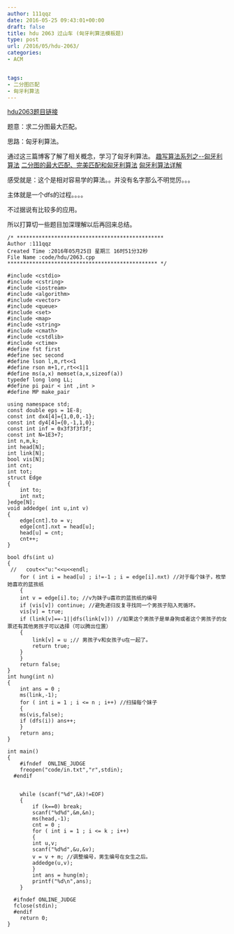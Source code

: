 ```yaml
---
author: 111qqz
date: 2016-05-25 09:43:01+00:00
draft: false
title: hdu 2063 过山车 (匈牙利算法模板题)
type: post
url: /2016/05/hdu-2063/
categories:
- ACM


tags:
- 二分图匹配
- 匈牙利算法
---
```


[hdu2063题目链接](http://acm.hdu.edu.cn/showproblem.php?pid=2063)

题意：求二分图最大匹配。

思路：匈牙利算法。

通过这三篇博客了解了相关概念，学习了匈牙利算法。
[趣写算法系列之--匈牙利算法](http://blog.csdn.net/dark_scope/article/details/8880547)
[二分图的最大匹配、完美匹配和匈牙利算法](http://blog.csdn.net/pi9nc/article/details/11848327)
[匈牙利算法详解](http://blog.csdn.net/acdreamers/article/details/8621130)



感受就是：这个是相对容易学的算法。。并没有名字那么不明觉厉。。。

主体就是一个dfs的过程。。。。

不过据说有比较多的应用。

所以打算切一些题目加深理解以后再回来总结。







 

    
    /* ***********************************************
    Author :111qqz
    Created Time :2016年05月25日 星期三 16时51分32秒
    File Name :code/hdu/2063.cpp
    ************************************************ */
    
    #include <cstdio>
    #include <cstring>
    #include <iostream>
    #include <algorithm>
    #include <vector>
    #include <queue>
    #include <set>
    #include <map>
    #include <string>
    #include <cmath>
    #include <cstdlib>
    #include <ctime>
    #define fst first
    #define sec second
    #define lson l,m,rt<<1
    #define rson m+1,r,rt<<1|1
    #define ms(a,x) memset(a,x,sizeof(a))
    typedef long long LL;
    #define pi pair < int ,int >
    #define MP make_pair
    
    using namespace std;
    const double eps = 1E-8;
    const int dx4[4]={1,0,0,-1};
    const int dy4[4]={0,-1,1,0};
    const int inf = 0x3f3f3f3f;
    const int N=1E3+7;
    int n,m,k;
    int head[N];
    int link[N];
    bool vis[N];
    int cnt;
    int tot;
    struct Edge
    {
        int to;
        int nxt;
    }edge[N];
    void addedge( int u,int v)
    {
        edge[cnt].to = v;
        edge[cnt].nxt = head[u];
        head[u] = cnt;
        cnt++;
    }
    
    bool dfs(int u)
    {
     //   cout<<"u:"<<u<<endl;
        for ( int i = head[u] ; i!=-1 ; i = edge[i].nxt) //对于每个妹子，枚举她喜欢的蓝孩纸
        {
    	int v = edge[i].to; //v为妹子u喜欢的蓝孩纸的编号
    	if (vis[v]) continue; //避免递归反复寻找同一个男孩子陷入死循环。
    	vis[v] = true;
    	if (link[v]==-1||dfs(link[v])) //如果这个男孩子是单身狗或者这个男孩子的女票还有其他男孩子可以选择（可以腾出位置）
    	{
    	    link[v] = u ;// 男孩子v和女孩子u在一起了。
    	    return true;
    	}
        }
        return false;
    }
    int hung(int n)
    {
        int ans = 0 ;
        ms(link,-1);
        for ( int i = 1 ; i <= n ; i++) //扫描每个妹子
        {
    	ms(vis,false);
    	if (dfs(i)) ans++;
        }
        return ans;
    }
    
    int main()
    {
    	#ifndef  ONLINE_JUDGE 
    	freopen("code/in.txt","r",stdin);
      #endif
    
    	
    	while (scanf("%d",&k)!=EOF)
    	{
    	    if (k==0) break;
    	    scanf("%d%d",&m,&n);
    	    ms(head,-1);
    	    cnt = 0 ;
    	    for ( int i = 1 ; i <= k ; i++)
    	    {
    		int u,v;
    		scanf("%d%d",&u,&v);
    		v = v + m; //调整编号，男生编号在女生之后。
    		addedge(u,v);
    	    }
    	    int ans = hung(m);
    	    printf("%d\n",ans);
    	}
    
      #ifndef ONLINE_JUDGE  
      fclose(stdin);
      #endif
        return 0;
    }
    



